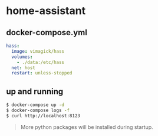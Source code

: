 home-assistant
==============

## docker-compose.yml

```yaml
hass:
  image: vimagick/hass
  volumes:
    - ./data:/etc/hass
  net: host
  restart: unless-stopped
```

## up and running

```bash
$ docker-compose up -d
$ docker-compose logs -f
$ curl http://localhost:8123
```

> More python packages will be installed during startup.
